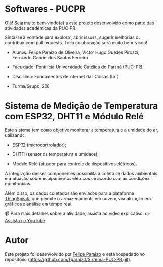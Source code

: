 # Softwares - PUCPR

Olá! Seja muito bem-vindo(a) a este projeto desenvolvido como parte das atividades acadêmicas da PUC-PR.

Sinta-se à vontade para explorar, abrir issues, sugerir melhorias ou contribuir com pull requests. Toda colaboração será muito bem-vinda!

* Alunos: Felipe Paraizo de Oliveira, Victor Hugo Guedes Pirozzi, Fernando Gabriel dos Santos Ferreira

* Faculdade: Pontifícia Universidade Católica do Paraná (PUC-PR)

* Disciplina: Fundamentos de Internet das Coisas (IoT)

* Turma/Grupo: 206

# Sistema de Medição de Temperatura com ESP32, DHT11 e Módulo Relé

Este sistema tem como objetivo monitorar a temperatura e a umidade do ar, utilizando:

* ESP32 (microcontrolador);

* DHT11 (sensor de temperatura e umidade);

* Módulo Relé (atuador para controle de dispositivos elétricos).

A integração desses componentes possibilita a coleta de dados ambientais e a atuação sobre equipamentos elétricos de acordo com as condições monitoradas.

Além disso, os dados coletados são enviados para a plataforma [ThingSpeak](https://thingspeak.mathworks.com/), que permite o armazenamento em nuvem, visualização em gráficos e análise em tempo real.

📹 Para mais detalhes sobre a atividade, assista ao vídeo explicativo:
👉 [Assista no YouTube](https://www.youtube.com/watch?v=WspJijBCank)

# Autor

Este projeto foi desenvolvido por [Felipe Paraizo](https://github.com/Fparaiz0) e está hospedado no repositório (https://github.com/Fparaiz0/Sistema-PUC-PR.git). 
